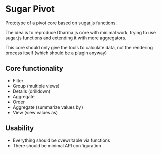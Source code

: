 # Sugar Pivot
Prototype of a pivot core based on sugar.js functions.

The idea is to reproduce Dharma.js core with minimal work, trying to use sugar.js functions and extending it with more aggregators.

This core should only give the tools to calculate data, not the rendering process itself (which should be a plugin anyway)

## Core functionality
- Filter
- Group (multiple views)
- Details (drilldown)
- Aggregate
- Order
- Aggregate (summarize values by)
- View (view values as)

## Usability
- Everything should be ovewritable via functions
- There should be minimal API configuration
